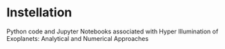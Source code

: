 # Instellation
Python code and Jupyter Notebooks associated with Hyper Illumination of Exoplanets: Analytical and Numerical Approaches
